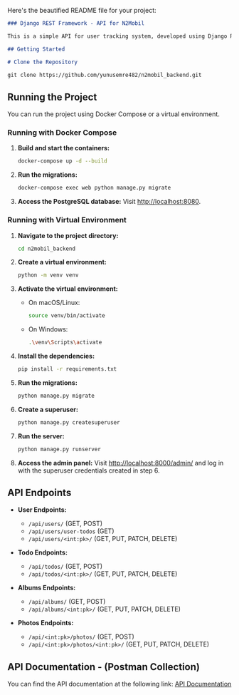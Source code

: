 Here's the beautified README file for your project:

```markdown
### Django REST Framework - API for N2Mobil

This is a simple API for user tracking system, developed using Django REST Framework.

## Getting Started

# Clone the Repository

git clone https://github.com/yunusemre482/n2mobil_backend.git
```

## Running the Project

You can run the project using Docker Compose or a virtual environment.

### Running with Docker Compose

1. **Build and start the containers:**
    ```bash
    docker-compose up -d --build
    ```

2. **Run the migrations:**
    ```bash
    docker-compose exec web python manage.py migrate
    ```

3. **Access the PostgreSQL database:**
   Visit [http://localhost:8080](http://localhost:8080).

### Running with Virtual Environment

1. **Navigate to the project directory:**
    ```bash
    cd n2mobil_backend
    ```

2. **Create a virtual environment:**
    ```bash
    python -m venv venv
    ```

3. **Activate the virtual environment:**
    - On macOS/Linux:
        ```bash
        source venv/bin/activate
        ```
    - On Windows:
        ```bash
        .\venv\Scripts\activate
        ```

4. **Install the dependencies:**
    ```bash
    pip install -r requirements.txt
    ```

5. **Run the migrations:**
    ```bash
    python manage.py migrate
    ```

6. **Create a superuser:**
    ```bash
    python manage.py createsuperuser
    ```

7. **Run the server:**
    ```bash
    python manage.py runserver
    ```

8. **Access the admin panel:**
   Visit [http://localhost:8000/admin/](http://localhost:8000/admin/) and log in with the superuser credentials created
   in step 6.

## API Endpoints

- **User Endpoints:**
    - `/api/users/` (GET, POST)
    - `/api/users/user-todos` (GET)
    - `/api/users/<int:pk>/` (GET, PUT, PATCH, DELETE)

- **Todo Endpoints:**
    - `/api/todos/` (GET, POST)
    - `/api/todos/<int:pk>/` (GET, PUT, PATCH, DELETE)

- **Albums Endpoints:**
    - `/api/albums/` (GET, POST)
    - `/api/albums/<int:pk>/` (GET, PUT, PATCH, DELETE)

- **Photos Endpoints:**
  - `/api/<int:pk>/photos/` (GET, POST)
  - `/api/<int:pk>/photos/<int:pk>/` (GET, PUT, PATCH, DELETE)

## API Documentation - (Postman Collection)

You can find the API documentation at the following
link: [API Documentation](https://www.postman.com/yunusemre482/workspace/n2mobile)

